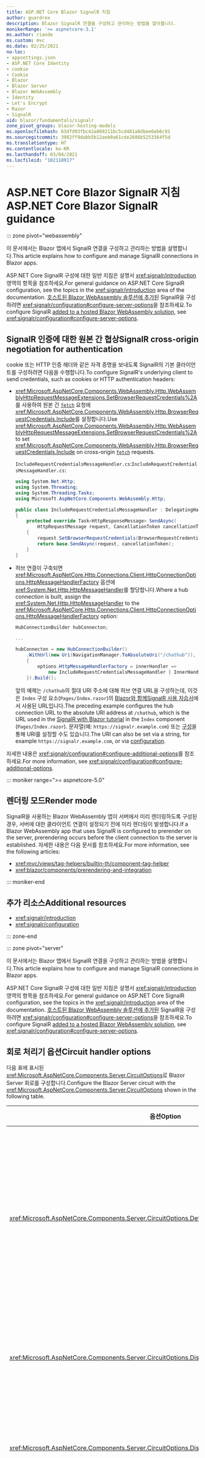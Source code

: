 ```yaml
---
title: ASP.NET Core Blazor SignalR 지침
author: guardrex
description: Blazor SignalR 연결을 구성하고 관리하는 방법을 알아봅니다.
monikerRange: '>= aspnetcore-3.1'
ms.author: riande
ms.custom: mvc
ms.date: 02/25/2021
no-loc:
- appsettings.json
- ASP.NET Core Identity
- cookie
- Cookie
- Blazor
- Blazor Server
- Blazor WebAssembly
- Identity
- Let's Encrypt
- Razor
- SignalR
uid: blazor/fundamentals/signalr
zone_pivot_groups: blazor-hosting-models
ms.openlocfilehash: 63dfd93fbc42a869211bc5cd481a8dbee6eb6c91
ms.sourcegitcommit: 3982ff9dabb5b12aeb0a61cde2686b5253364f5d
ms.translationtype: HT
ms.contentlocale: ko-KR
ms.lasthandoff: 03/04/2021
ms.locfileid: "102118917"
---
```

# <a name="aspnet-core-blazor-signalr-guidance"></a><span data-ttu-id="80a60-103">ASP.NET Core Blazor SignalR 지침</span><span class="sxs-lookup"><span data-stu-id="80a60-103">ASP.NET Core Blazor SignalR guidance</span></span>

::: zone pivot="webassembly"

<span data-ttu-id="80a60-104">이 문서에서는 Blazor 앱에서 SignalR 연결을 구성하고 관리하는 방법을 설명합니다.</span><span class="sxs-lookup"><span data-stu-id="80a60-104">This article explains how to configure and manage SignalR connections in Blazor apps.</span></span>

<span data-ttu-id="80a60-105">ASP.NET Core SignalR 구성에 대한 일반 지침은 설명서 <xref:signalr/introduction> 영역의 항목을 참조하세요.</span><span class="sxs-lookup"><span data-stu-id="80a60-105">For general guidance on ASP.NET Core SignalR configuration, see the topics in the <xref:signalr/introduction> area of the documentation.</span></span> <span data-ttu-id="80a60-106">[호스트된 Blazor WebAssembly 솔루션에 추가된](xref:tutorials/signalr-blazor) SignalR을 구성하려면 <xref:signalr/configuration#configure-server-options>을 참조하세요.</span><span class="sxs-lookup"><span data-stu-id="80a60-106">To configure SignalR [added to a hosted Blazor WebAssembly solution](xref:tutorials/signalr-blazor), see <xref:signalr/configuration#configure-server-options>.</span></span>

## <a name="signalr-cross-origin-negotiation-for-authentication"></a><span data-ttu-id="80a60-107">SignalR 인증에 대한 원본 간 협상</span><span class="sxs-lookup"><span data-stu-id="80a60-107">SignalR cross-origin negotiation for authentication</span></span>

<span data-ttu-id="80a60-108">cookie 또는 HTTP 인증 헤더와 같은 자격 증명을 보내도록 SignalR의 기본 클라이언트를 구성하려면 다음을 수행합니다.</span><span class="sxs-lookup"><span data-stu-id="80a60-108">To configure SignalR's underlying client to send credentials, such as cookies or HTTP authentication headers:</span></span>

* <span data-ttu-id="80a60-109"><xref:Microsoft.AspNetCore.Components.WebAssembly.Http.WebAssemblyHttpRequestMessageExtensions.SetBrowserRequestCredentials%2A>를 사용하여 원본 간 [`fetch`](https://developer.mozilla.org/docs/Web/API/Fetch_API/Using_Fetch) 요청에 <xref:Microsoft.AspNetCore.Components.WebAssembly.Http.BrowserRequestCredentials.Include>를 설정합니다.</span><span class="sxs-lookup"><span data-stu-id="80a60-109">Use <xref:Microsoft.AspNetCore.Components.WebAssembly.Http.WebAssemblyHttpRequestMessageExtensions.SetBrowserRequestCredentials%2A> to set <xref:Microsoft.AspNetCore.Components.WebAssembly.Http.BrowserRequestCredentials.Include> on cross-origin [`fetch`](https://developer.mozilla.org/docs/Web/API/Fetch_API/Using_Fetch) requests.</span></span>

  <span data-ttu-id="80a60-110">`IncludeRequestCredentialsMessageHandler.cs`:</span><span class="sxs-lookup"><span data-stu-id="80a60-110">`IncludeRequestCredentialsMessageHandler.cs`:</span></span>

  ```csharp
  using System.Net.Http;
  using System.Threading;
  using System.Threading.Tasks;
  using Microsoft.AspNetCore.Components.WebAssembly.Http;

  public class IncludeRequestCredentialsMessageHandler : DelegatingHandler
  {
      protected override Task<HttpResponseMessage> SendAsync(
          HttpRequestMessage request, CancellationToken cancellationToken)
      {
          request.SetBrowserRequestCredentials(BrowserRequestCredentials.Include);
          return base.SendAsync(request, cancellationToken);
      }
  }
  ```

* <span data-ttu-id="80a60-111">허브 연결이 구축되면 <xref:Microsoft.AspNetCore.Http.Connections.Client.HttpConnectionOptions.HttpMessageHandlerFactory> 옵션에 <xref:System.Net.Http.HttpMessageHandler>를 할당합니다.</span><span class="sxs-lookup"><span data-stu-id="80a60-111">Where a hub connection is built, assign the <xref:System.Net.Http.HttpMessageHandler> to the <xref:Microsoft.AspNetCore.Http.Connections.Client.HttpConnectionOptions.HttpMessageHandlerFactory> option:</span></span>

  ```csharp
  HubConnectionBuilder hubConnecton;

  ...

  hubConnecton = new HubConnectionBuilder()
      .WithUrl(new Uri(NavigationManager.ToAbsoluteUri("/chathub")), options =>
      {
          options.HttpMessageHandlerFactory = innerHandler => 
              new IncludeRequestCredentialsMessageHandler { InnerHandler = innerHandler };
      }).Build();
  ```

  <span data-ttu-id="80a60-112">앞의 예제는 `/chathub`의 절대 URI 주소에 대해 허브 연결 URL을 구성하는데, 이것은 `Index` 구성 요소(`Pages/Index.razor`)의 [Blazor와 함께SignalR 사용 자습서](xref:tutorials/signalr-blazor)에서 사용된 URL입니다.</span><span class="sxs-lookup"><span data-stu-id="80a60-112">The preceding example configures the hub connection URL to the absolute URI address at `/chathub`, which is the URL used in the [SignalR with Blazor tutorial](xref:tutorials/signalr-blazor) in the `Index` component (`Pages/Index.razor`).</span></span> <span data-ttu-id="80a60-113">문자열(예: `https://signalr.example.com`) 또는 [구성](xref:blazor/fundamentals/configuration)을 통해 URI를 설정할 수도 있습니다.</span><span class="sxs-lookup"><span data-stu-id="80a60-113">The URI can also be set via a string, for example `https://signalr.example.com`, or via [configuration](xref:blazor/fundamentals/configuration).</span></span>

<span data-ttu-id="80a60-114">자세한 내용은 <xref:signalr/configuration#configure-additional-options>를 참조하세요.</span><span class="sxs-lookup"><span data-stu-id="80a60-114">For more information, see <xref:signalr/configuration#configure-additional-options>.</span></span>

::: moniker range=">= aspnetcore-5.0"

## <a name="render-mode"></a><span data-ttu-id="80a60-115">렌더링 모드</span><span class="sxs-lookup"><span data-stu-id="80a60-115">Render mode</span></span>

<span data-ttu-id="80a60-116">SignalR을 사용하는 Blazor WebAssembly 앱이 서버에서 미리 렌더링하도록 구성된 경우, 서버에 대한 클라이언트 연결이 설정되기 전에 미리 렌더링이 발생합니다.</span><span class="sxs-lookup"><span data-stu-id="80a60-116">If a Blazor WebAssembly app that uses SignalR is configured to prerender on the server, prerendering occurs before the client connection to the server is established.</span></span> <span data-ttu-id="80a60-117">자세한 내용은 다음 문서를 참조하세요.</span><span class="sxs-lookup"><span data-stu-id="80a60-117">For more information, see the following articles:</span></span>

* <xref:mvc/views/tag-helpers/builtin-th/component-tag-helper>
* <xref:blazor/components/prerendering-and-integration>

::: moniker-end

## <a name="additional-resources"></a><span data-ttu-id="80a60-118">추가 리소스</span><span class="sxs-lookup"><span data-stu-id="80a60-118">Additional resources</span></span>

* <xref:signalr/introduction>
* <xref:signalr/configuration>

::: zone-end

::: zone pivot="server"

<span data-ttu-id="80a60-119">이 문서에서는 Blazor 앱에서 SignalR 연결을 구성하고 관리하는 방법을 설명합니다.</span><span class="sxs-lookup"><span data-stu-id="80a60-119">This article explains how to configure and manage SignalR connections in Blazor apps.</span></span>

<span data-ttu-id="80a60-120">ASP.NET Core SignalR 구성에 대한 일반 지침은 설명서 <xref:signalr/introduction> 영역의 항목을 참조하세요.</span><span class="sxs-lookup"><span data-stu-id="80a60-120">For general guidance on ASP.NET Core SignalR configuration, see the topics in the <xref:signalr/introduction> area of the documentation.</span></span> <span data-ttu-id="80a60-121">[호스트된 Blazor WebAssembly 솔루션에 추가된](xref:tutorials/signalr-blazor) SignalR을 구성하려면 <xref:signalr/configuration#configure-server-options>을 참조하세요.</span><span class="sxs-lookup"><span data-stu-id="80a60-121">To configure SignalR [added to a hosted Blazor WebAssembly solution](xref:tutorials/signalr-blazor), see <xref:signalr/configuration#configure-server-options>.</span></span>

## <a name="circuit-handler-options"></a><span data-ttu-id="80a60-122">회로 처리기 옵션</span><span class="sxs-lookup"><span data-stu-id="80a60-122">Circuit handler options</span></span>

<span data-ttu-id="80a60-123">다음 표에 표시된 <xref:Microsoft.AspNetCore.Components.Server.CircuitOptions>로 Blazor Server 회로를 구성합니다.</span><span class="sxs-lookup"><span data-stu-id="80a60-123">Configure the Blazor Server circuit with the <xref:Microsoft.AspNetCore.Components.Server.CircuitOptions> shown in the following table.</span></span>

| <span data-ttu-id="80a60-124">옵션</span><span class="sxs-lookup"><span data-stu-id="80a60-124">Option</span></span> | <span data-ttu-id="80a60-125">기본값</span><span class="sxs-lookup"><span data-stu-id="80a60-125">Default</span></span> | <span data-ttu-id="80a60-126">설명</span><span class="sxs-lookup"><span data-stu-id="80a60-126">Description</span></span> |
| --- | --- | --- |
| <xref:Microsoft.AspNetCore.Components.Server.CircuitOptions.DetailedErrors> | `false` | <span data-ttu-id="80a60-127">회로에서 처리되지 않은 예외가 발생하거나 JS interop를 통한 .NET 메서드 호출로 인해 예외가 발생하는 경우 자세한 예외 메시지를 JavaScript로 보냅니다.</span><span class="sxs-lookup"><span data-stu-id="80a60-127">Send detailed exception messages to JavaScript when an unhandled exception occurs on the circuit or when a .NET method invocation through JS interop results in an exception.</span></span> |
| <xref:Microsoft.AspNetCore.Components.Server.CircuitOptions.DisconnectedCircuitMaxRetained> | <span data-ttu-id="80a60-128">100</span><span class="sxs-lookup"><span data-stu-id="80a60-128">100</span></span> | <span data-ttu-id="80a60-129">서버에서 한 번에 메모리에 저장하는 연결되지 않은 최대 회로 수입니다.</span><span class="sxs-lookup"><span data-stu-id="80a60-129">Maximum number of disconnected circuits that the server holds in memory at a time.</span></span> |
| <xref:Microsoft.AspNetCore.Components.Server.CircuitOptions.DisconnectedCircuitRetentionPeriod> | <span data-ttu-id="80a60-130">3분</span><span class="sxs-lookup"><span data-stu-id="80a60-130">3 minutes</span></span> | <span data-ttu-id="80a60-131">연결이 끊긴 회로가 메모리에서 해제되기 전까지 메모리에 저장되는 최대 시간입니다.</span><span class="sxs-lookup"><span data-stu-id="80a60-131">Maximum amount of time a disconnected circuit is held in memory before being torn down.</span></span> |
| <xref:Microsoft.AspNetCore.Components.Server.CircuitOptions.JSInteropDefaultCallTimeout> | <span data-ttu-id="80a60-132">1분</span><span class="sxs-lookup"><span data-stu-id="80a60-132">1 minute</span></span> | <span data-ttu-id="80a60-133">비동기 JavaScript 함수 호출이 시간 초과할 때까지 서버가 대기하는 최대 시간입니다.</span><span class="sxs-lookup"><span data-stu-id="80a60-133">Maximum amount of time the server waits before timing out an asynchronous JavaScript function invocation.</span></span> |
| <xref:Microsoft.AspNetCore.Components.Server.CircuitOptions.MaxBufferedUnacknowledgedRenderBatches> | <span data-ttu-id="80a60-134">10</span><span class="sxs-lookup"><span data-stu-id="80a60-134">10</span></span> | <span data-ttu-id="80a60-135">임의의 시간에 서버가 강력한 재연결을 지원하기 위해 회로 하나당 메모리에 저장하는 승인되지 않은 최대 렌더링 일괄 처리 수입니다.</span><span class="sxs-lookup"><span data-stu-id="80a60-135">Maximum number of unacknowledged render batches the server keeps in memory per circuit at a given time to support robust reconnection.</span></span> <span data-ttu-id="80a60-136">제한에 도달하면 클라이언트에서 하나 이상의 일괄 처리를 승인할 때까지 서버가 새 렌더링 일괄 처리의 생성을 중지합니다.</span><span class="sxs-lookup"><span data-stu-id="80a60-136">After reaching the limit, the server stops producing new render batches until one or more batches are acknowledged by the client.</span></span> |

<span data-ttu-id="80a60-137"><xref:Microsoft.Extensions.DependencyInjection.ComponentServiceCollectionExtensions.AddServerSideBlazor%2A>에 대한 옵션 대리자로 `Startup.ConfigureServices`의 옵션을 구성합니다.</span><span class="sxs-lookup"><span data-stu-id="80a60-137">Configure the options in `Startup.ConfigureServices` with an options delegate to <xref:Microsoft.Extensions.DependencyInjection.ComponentServiceCollectionExtensions.AddServerSideBlazor%2A>.</span></span> <span data-ttu-id="80a60-138">다음 예제에서는 위의 표에 표시된 기본 옵션 값을 할당합니다.</span><span class="sxs-lookup"><span data-stu-id="80a60-138">The following example assigns the default option values shown in the preceding table.</span></span> <span data-ttu-id="80a60-139">`Startup.cs`가 <xref:System> 네임스페이스(`using System;`)를 사용하는지 확인합니다.</span><span class="sxs-lookup"><span data-stu-id="80a60-139">Confirm that `Startup.cs` uses the <xref:System> namespace (`using System;`).</span></span>

<span data-ttu-id="80a60-140">`Startup.ConfigureServices`:</span><span class="sxs-lookup"><span data-stu-id="80a60-140">`Startup.ConfigureServices`:</span></span>

```csharp
services.AddServerSideBlazor(options =>
{
    options.DetailedErrors = false;
    options.DisconnectedCircuitMaxRetained = 100;
    options.DisconnectedCircuitRetentionPeriod = TimeSpan.FromMinutes(3);
    options.JSInteropDefaultCallTimeout = TimeSpan.FromMinutes(1);
    options.MaxBufferedUnacknowledgedRenderBatches = 10;
});
```

<span data-ttu-id="80a60-141"><xref:Microsoft.AspNetCore.SignalR.HubConnectionContext>를 구성하려면 <xref:Microsoft.Extensions.DependencyInjection.ServerSideBlazorBuilderExtensions.AddHubOptions%2A>와 함께 <xref:Microsoft.AspNetCore.SignalR.HubConnectionContextOptions>를 사용합니다.</span><span class="sxs-lookup"><span data-stu-id="80a60-141">To configure the <xref:Microsoft.AspNetCore.SignalR.HubConnectionContext>, use <xref:Microsoft.AspNetCore.SignalR.HubConnectionContextOptions> with <xref:Microsoft.Extensions.DependencyInjection.ServerSideBlazorBuilderExtensions.AddHubOptions%2A>.</span></span> <span data-ttu-id="80a60-142">옵션 설명은 <xref:signalr/configuration#configure-server-options>을 참조하세요.</span><span class="sxs-lookup"><span data-stu-id="80a60-142">For option descriptions, see <xref:signalr/configuration#configure-server-options>.</span></span> <span data-ttu-id="80a60-143">다음 예제에서는 기본 옵션 값을 할당합니다.</span><span class="sxs-lookup"><span data-stu-id="80a60-143">The following example assigns the default option values.</span></span> <span data-ttu-id="80a60-144">`Startup.cs`가 <xref:System> 네임스페이스(`using System;`)를 사용하는지 확인합니다.</span><span class="sxs-lookup"><span data-stu-id="80a60-144">Confirm that `Startup.cs` uses the <xref:System> namespace (`using System;`).</span></span>

<span data-ttu-id="80a60-145">`Startup.ConfigureServices`:</span><span class="sxs-lookup"><span data-stu-id="80a60-145">`Startup.ConfigureServices`:</span></span>

```csharp
services.AddServerSideBlazor()
    .AddHubOptions(options =>
    {
        options.ClientTimeoutInterval = TimeSpan.FromSeconds(30);
        options.EnableDetailedErrors = false;
        options.HandshakeTimeout = TimeSpan.FromSeconds(15);
        options.KeepAliveInterval = TimeSpan.FromSeconds(15);
        options.MaximumParallelInvocationsPerClient = 1;
        options.MaximumReceiveMessageSize = 32 * 1024;
        options.StreamBufferCapacity = 10;
    });
```

## <a name="reflect-the-connection-state-in-the-ui"></a><span data-ttu-id="80a60-146">UI에 연결 상태 반영</span><span class="sxs-lookup"><span data-stu-id="80a60-146">Reflect the connection state in the UI</span></span>

<span data-ttu-id="80a60-147">클라이언트에서 연결이 끊어진 것을 감지하면, 클라이언트가 다시 연결하는 동안 기본 UI가 사용자에게 표시됩니다.</span><span class="sxs-lookup"><span data-stu-id="80a60-147">When the client detects that the connection has been lost, a default UI is displayed to the user while the client attempts to reconnect.</span></span> <span data-ttu-id="80a60-148">다시 연결하지 못한 경우 사용자에게 다시 시도 옵션이 제공됩니다.</span><span class="sxs-lookup"><span data-stu-id="80a60-148">If reconnection fails, the user is provided the option to retry.</span></span>

<span data-ttu-id="80a60-149">UI를 사용자 지정하려면 `_Host.cshtml` Razor 페이지의 `<body>`에서 `components-reconnect-modal`의 `id`를 사용하여 요소를 정의합니다.</span><span class="sxs-lookup"><span data-stu-id="80a60-149">To customize the UI, define an element with an `id` of `components-reconnect-modal` in the `<body>` of the `_Host.cshtml` Razor page.</span></span>

<span data-ttu-id="80a60-150">`Pages/_Host.cshtml`:</span><span class="sxs-lookup"><span data-stu-id="80a60-150">`Pages/_Host.cshtml`:</span></span>

```cshtml
<div id="components-reconnect-modal">
    ...
</div>
```

<span data-ttu-id="80a60-151">사이트의 스타일시트에 다음 CSS 스타일을 추가합니다.</span><span class="sxs-lookup"><span data-stu-id="80a60-151">Add the following CSS styles to the site's stylesheet.</span></span>

<span data-ttu-id="80a60-152">`wwwroot/css/site.css`:</span><span class="sxs-lookup"><span data-stu-id="80a60-152">`wwwroot/css/site.css`:</span></span>

```css
#components-reconnect-modal {
    display: none;
}

#components-reconnect-modal.components-reconnect-show {
    display: block;
}
```

<span data-ttu-id="80a60-153">다음 표에서는 Blazor 프레임워크에 의해 `components-reconnect-modal` 요소에 적용된 CSS 클래스에 대해 설명합니다.</span><span class="sxs-lookup"><span data-stu-id="80a60-153">The following table describes the CSS classes applied to the `components-reconnect-modal` element by the Blazor framework.</span></span>

| <span data-ttu-id="80a60-154">CSS 클래스</span><span class="sxs-lookup"><span data-stu-id="80a60-154">CSS class</span></span>                       | <span data-ttu-id="80a60-155">표시&hellip;</span><span class="sxs-lookup"><span data-stu-id="80a60-155">Indicates&hellip;</span></span> |
| ------------------------------- | ----------------- |
| `components-reconnect-show`     | <span data-ttu-id="80a60-156">연결이 끊어졌습니다.</span><span class="sxs-lookup"><span data-stu-id="80a60-156">A lost connection.</span></span> <span data-ttu-id="80a60-157">클라이언트가 다시 연결하는 중입니다.</span><span class="sxs-lookup"><span data-stu-id="80a60-157">The client is attempting to reconnect.</span></span> <span data-ttu-id="80a60-158">모달을 표시합니다.</span><span class="sxs-lookup"><span data-stu-id="80a60-158">Show the modal.</span></span> |
| `components-reconnect-hide`     | <span data-ttu-id="80a60-159">서버에 대해 활성 연결이 다시 설정되었습니다.</span><span class="sxs-lookup"><span data-stu-id="80a60-159">An active connection is re-established to the server.</span></span> <span data-ttu-id="80a60-160">모달을 숨깁니다.</span><span class="sxs-lookup"><span data-stu-id="80a60-160">Hide the modal.</span></span> |
| `components-reconnect-failed`   | <span data-ttu-id="80a60-161">네트워크 오류로 인해 다시 연결하지 못했습니다.</span><span class="sxs-lookup"><span data-stu-id="80a60-161">Reconnection failed, probably due to a network failure.</span></span> <span data-ttu-id="80a60-162">다시 연결을 시도하려면 JavaScript에서 `window.Blazor.reconnect()`를 호출합니다.</span><span class="sxs-lookup"><span data-stu-id="80a60-162">To attempt reconnection, call `window.Blazor.reconnect()` in JavaScript.</span></span> |
| `components-reconnect-rejected` | <span data-ttu-id="80a60-163">다시 연결이 거부되었습니다.</span><span class="sxs-lookup"><span data-stu-id="80a60-163">Reconnection rejected.</span></span> <span data-ttu-id="80a60-164">서버에 접근했지만 연결이 거부되었으며, 서버의 사용자 상태가 손실되었습니다.</span><span class="sxs-lookup"><span data-stu-id="80a60-164">The server was reached but refused the connection, and the user's state on the server is lost.</span></span> <span data-ttu-id="80a60-165">앱을 다시 로드하려면 JavaScript에서 `location.reload()`를 호출합니다.</span><span class="sxs-lookup"><span data-stu-id="80a60-165">To reload the app, call `location.reload()` in JavaScript.</span></span> <span data-ttu-id="80a60-166">이 연결 상태는 다음과 같은 경우에 발생할 수 있습니다.</span><span class="sxs-lookup"><span data-stu-id="80a60-166">This connection state may result when:</span></span><ul><li><span data-ttu-id="80a60-167">서버 쪽 회로에서 크래시가 발생한 경우</span><span class="sxs-lookup"><span data-stu-id="80a60-167">A crash in the server-side circuit occurs.</span></span></li><li><span data-ttu-id="80a60-168">서버에서 사용자 상태를 삭제하기에 충분한 기간에 클라이언트 연결이 끊긴 경우.</span><span class="sxs-lookup"><span data-stu-id="80a60-168">The client is disconnected long enough for the server to drop the user's state.</span></span> <span data-ttu-id="80a60-169">사용자 구성 요소의 인스턴스가 삭제됩니다.</span><span class="sxs-lookup"><span data-stu-id="80a60-169">Instances of the user's components are disposed.</span></span></li><li><span data-ttu-id="80a60-170">서버가 다시 시작되었거나, 앱의 작업자 프로세스가 재활용된 경우</span><span class="sxs-lookup"><span data-stu-id="80a60-170">The server is restarted, or the app's worker process is recycled.</span></span></li></ul> |

## <a name="render-mode"></a><span data-ttu-id="80a60-171">렌더링 모드</span><span class="sxs-lookup"><span data-stu-id="80a60-171">Render mode</span></span>

<span data-ttu-id="80a60-172">기본적으로 Blazor Server 앱은 클라이언트가 서버에 연결되기 전에 서버에서 UI를 미리 렌더링합니다.</span><span class="sxs-lookup"><span data-stu-id="80a60-172">By default, Blazor Server apps prerender the UI on the server before the client connection to the server is established.</span></span> <span data-ttu-id="80a60-173">자세한 내용은 <xref:mvc/views/tag-helpers/builtin-th/component-tag-helper>를 참조하세요.</span><span class="sxs-lookup"><span data-stu-id="80a60-173">For more information, see <xref:mvc/views/tag-helpers/builtin-th/component-tag-helper>.</span></span>

## <a name="initialize-the-blazor-circuit"></a><span data-ttu-id="80a60-174">Blazor 회로 초기화</span><span class="sxs-lookup"><span data-stu-id="80a60-174">Initialize the Blazor circuit</span></span>

<span data-ttu-id="80a60-175">`Pages/_Host.cshtml` 파일에서 Blazor Server 앱의 [SignalR 회로](xref:blazor/hosting-models#circuits)의 수동 시작을 구성합니다.</span><span class="sxs-lookup"><span data-stu-id="80a60-175">Configure the manual start of a Blazor Server app's [SignalR circuit](xref:blazor/hosting-models#circuits) in the `Pages/_Host.cshtml` file:</span></span>

* <span data-ttu-id="80a60-176">`blazor.server.js` 스크립트의 `<script>` 태그에 `autostart="false"` 특성을 추가합니다.</span><span class="sxs-lookup"><span data-stu-id="80a60-176">Add an `autostart="false"` attribute to the `<script>` tag for the `blazor.server.js` script.</span></span>
* <span data-ttu-id="80a60-177">`Blazor.start`를 호출하는 스크립트를 `blazor.server.js` 스크립트의 태그 뒤, 닫는 `</body>` 태그 안에 넣습니다.</span><span class="sxs-lookup"><span data-stu-id="80a60-177">Place a script that calls `Blazor.start` after the `blazor.server.js` script's tag and inside the closing `</body>` tag.</span></span>

<span data-ttu-id="80a60-178">`autostart`를 사용하지 않도록 설정하면 회로에 종속되지 않는 앱의 일부분도 정상적으로 작동합니다.</span><span class="sxs-lookup"><span data-stu-id="80a60-178">When `autostart` is disabled, any aspect of the app that doesn't depend on the circuit works normally.</span></span> <span data-ttu-id="80a60-179">예를 들어 클라이언트 쪽 라우팅이 작동합니다.</span><span class="sxs-lookup"><span data-stu-id="80a60-179">For example, client-side routing is operational.</span></span> <span data-ttu-id="80a60-180">그러나 회로에 종속되는 모든 측면은 `Blazor.start`가 호출된 다음에야 작동합니다.</span><span class="sxs-lookup"><span data-stu-id="80a60-180">However, any aspect that depends on the circuit isn't operational until `Blazor.start` is called.</span></span> <span data-ttu-id="80a60-181">설정된 회로가 없으면 앱 동작을 예측할 수 없습니다.</span><span class="sxs-lookup"><span data-stu-id="80a60-181">App behavior is unpredictable without an established circuit.</span></span> <span data-ttu-id="80a60-182">예를 들어 회로의 연결이 끊어지면 구성 요소 메서드가 실행되지 않습니다.</span><span class="sxs-lookup"><span data-stu-id="80a60-182">For example, component methods fail to execute while the circuit is disconnected.</span></span>

### <a name="initialize-blazor-when-the-document-is-ready"></a><span data-ttu-id="80a60-183">문서가 준비되면 Blazor 초기화</span><span class="sxs-lookup"><span data-stu-id="80a60-183">Initialize Blazor when the document is ready</span></span>

<span data-ttu-id="80a60-184">`Pages/_Host.cshtml`:</span><span class="sxs-lookup"><span data-stu-id="80a60-184">`Pages/_Host.cshtml`:</span></span>

```cshtml
<body>
    ...

    <script autostart="false" src="_framework/blazor.server.js"></script>
    <script>
      document.addEventListener("DOMContentLoaded", function() {
        Blazor.start();
      });
    </script>
</body>
```

### <a name="chain-to-the-promise-that-results-from-a-manual-start"></a><span data-ttu-id="80a60-185">수동 시작의 결과로 생성되는 `Promise`에 연결</span><span class="sxs-lookup"><span data-stu-id="80a60-185">Chain to the `Promise` that results from a manual start</span></span>

<span data-ttu-id="80a60-186">JS interop 초기화와 같은 추가 작업을 수행하려면 [`then`](https://developer.mozilla.org/docs/Web/JavaScript/Reference/Global_Objects/Promise/then)을 사용하여 수동 Blazor 앱 시작의 결과로 생성되는 [`Promise`](https://developer.mozilla.org/docs/Web/JavaScript/Reference/Global_Objects/Promise)에 연결합니다.</span><span class="sxs-lookup"><span data-stu-id="80a60-186">To perform additional tasks, such as JS interop initialization, use [`then`](https://developer.mozilla.org/docs/Web/JavaScript/Reference/Global_Objects/Promise/then) to chain to the [`Promise`](https://developer.mozilla.org/docs/Web/JavaScript/Reference/Global_Objects/Promise) that results from a manual Blazor app start.</span></span>

<span data-ttu-id="80a60-187">`Pages/_Host.cshtml`:</span><span class="sxs-lookup"><span data-stu-id="80a60-187">`Pages/_Host.cshtml`:</span></span>

```cshtml
<body>
    ...

    <script autostart="false" src="_framework/blazor.server.js"></script>
    <script>
      Blazor.start().then(function () {
        ...
      });
    </script>
</body>
```

### <a name="configure-signalr-client-logging"></a><span data-ttu-id="80a60-188">SignalR 클라이언트 로깅 구성</span><span class="sxs-lookup"><span data-stu-id="80a60-188">Configure SignalR client logging</span></span>

<span data-ttu-id="80a60-189">클라이언트 작성기에서 로그 수준을 사용하여 `configureLogging`을 호출하는 `configureSignalR` 구성 개체를 전달합니다.</span><span class="sxs-lookup"><span data-stu-id="80a60-189">On the client builder, pass in the `configureSignalR` configuration object that calls `configureLogging` with the log level.</span></span>

<span data-ttu-id="80a60-190">`Pages/_Host.cshtml`:</span><span class="sxs-lookup"><span data-stu-id="80a60-190">`Pages/_Host.cshtml`:</span></span>

```cshtml
<body>
    ...

    <script autostart="false" src="_framework/blazor.server.js"></script>
    <script>
      Blazor.start({
        configureSignalR: function (builder) {
          builder.configureLogging("information");
        }
      });
    </script>
</body>
```

<span data-ttu-id="80a60-191">앞의 예에서 `information`은 <xref:Microsoft.Extensions.Logging.LogLevel.Information?displayProperty=nameWithType>의 로그 수준과 동일합니다.</span><span class="sxs-lookup"><span data-stu-id="80a60-191">In the preceding example, `information` is equivalent to a log level of <xref:Microsoft.Extensions.Logging.LogLevel.Information?displayProperty=nameWithType>.</span></span>

### <a name="modify-the-reconnection-handler"></a><span data-ttu-id="80a60-192">다시 연결 처리기 수정</span><span class="sxs-lookup"><span data-stu-id="80a60-192">Modify the reconnection handler</span></span>

<span data-ttu-id="80a60-193">다음과 같은 사용자 지정 동작에 대한 다시 연결 처리기의 회로 연결 이벤트를 수정할 수 있습니다.</span><span class="sxs-lookup"><span data-stu-id="80a60-193">The reconnection handler's circuit connection events can be modified for custom behaviors, such as:</span></span>

* <span data-ttu-id="80a60-194">연결이 삭제되는 경우 사용자에게 알립니다.</span><span class="sxs-lookup"><span data-stu-id="80a60-194">To notify the user if the connection is dropped.</span></span>
* <span data-ttu-id="80a60-195">회로가 연결된 경우 클라이언트에서 로깅을 수행합니다.</span><span class="sxs-lookup"><span data-stu-id="80a60-195">To perform logging (from the client) when a circuit is connected.</span></span>

<span data-ttu-id="80a60-196">연결 이벤트를 수정하려면 다음과 같은 연결 변경 내용에 대한 콜백을 등록합니다.</span><span class="sxs-lookup"><span data-stu-id="80a60-196">To modify the connection events, register callbacks for the following connection changes:</span></span>

* <span data-ttu-id="80a60-197">끊어진 연결은 `onConnectionDown`을 사용합니다.</span><span class="sxs-lookup"><span data-stu-id="80a60-197">Dropped connections use `onConnectionDown`.</span></span>
* <span data-ttu-id="80a60-198">설정된 연결/다시 설정된 연결은 `onConnectionUp`을 사용합니다.</span><span class="sxs-lookup"><span data-stu-id="80a60-198">Established/re-established connections use `onConnectionUp`.</span></span>

<span data-ttu-id="80a60-199">**`onConnectionDown`과 `onConnectionUp`을 모두 지정해야 합니다.**</span><span class="sxs-lookup"><span data-stu-id="80a60-199">**Both `onConnectionDown` and `onConnectionUp` must be specified.**</span></span>

<span data-ttu-id="80a60-200">`Pages/_Host.cshtml`:</span><span class="sxs-lookup"><span data-stu-id="80a60-200">`Pages/_Host.cshtml`:</span></span>

```cshtml
<body>
    ...

    <script autostart="false" src="_framework/blazor.server.js"></script>
    <script>
      Blazor.start({
        reconnectionHandler: {
          onConnectionDown: (options, error) => console.error(error),
          onConnectionUp: () => console.log("Up, up, and away!")
        }
      });
    </script>
</body>
```

### <a name="adjust-the-reconnection-retry-count-and-interval"></a><span data-ttu-id="80a60-201">다시 연결 다시 시도 횟수 및 간격 조정</span><span class="sxs-lookup"><span data-stu-id="80a60-201">Adjust the reconnection retry count and interval</span></span>

<span data-ttu-id="80a60-202">다시 연결 다시 시도 횟수 및 간격을 조정하려면 다시 시도 횟수(`maxRetries`) 및 각 다시 시도에 허용되는 기간(밀리초)(`retryIntervalMilliseconds`)을 설정합니다.</span><span class="sxs-lookup"><span data-stu-id="80a60-202">To adjust the reconnection retry count and interval, set the number of retries (`maxRetries`) and period in milliseconds permitted for each retry attempt (`retryIntervalMilliseconds`).</span></span>

<span data-ttu-id="80a60-203">`Pages/_Host.cshtml`:</span><span class="sxs-lookup"><span data-stu-id="80a60-203">`Pages/_Host.cshtml`:</span></span>

```cshtml
<body>
    ...

    <script autostart="false" src="_framework/blazor.server.js"></script>
    <script>
      Blazor.start({
        reconnectionOptions: {
          maxRetries: 3,
          retryIntervalMilliseconds: 2000
        }
      });
    </script>
</body>
```

## <a name="hide-or-replace-the-reconnection-display"></a><span data-ttu-id="80a60-204">다시 연결 표시 숨기기 또는 바꾸기</span><span class="sxs-lookup"><span data-stu-id="80a60-204">Hide or replace the reconnection display</span></span>

<span data-ttu-id="80a60-205">다시 연결 표시를 숨기려면 다시 연결 처리기의 `_reconnectionDisplay`를 빈 개체(`{}` 또는 `new Object()`)로 설정합니다.</span><span class="sxs-lookup"><span data-stu-id="80a60-205">To hide the reconnection display, set the reconnection handler's `_reconnectionDisplay` to an empty object (`{}` or `new Object()`).</span></span>

<span data-ttu-id="80a60-206">`Pages/_Host.cshtml`:</span><span class="sxs-lookup"><span data-stu-id="80a60-206">`Pages/_Host.cshtml`:</span></span>

```cshtml
<body>
    ...

    <script autostart="false" src="_framework/blazor.server.js"></script>
    <script>
      window.addEventListener('beforeunload', function () {
        Blazor.defaultReconnectionHandler._reconnectionDisplay = {};
      });

      Blazor.start();
    </script>
</body>
```

<span data-ttu-id="80a60-207">다시 연결 표시를 바꾸려면 앞의 예에서 `_reconnectionDisplay`를 표시할 요소로 설정합니다.</span><span class="sxs-lookup"><span data-stu-id="80a60-207">To replace the reconnection display, set `_reconnectionDisplay` in the preceding example to the element for display:</span></span>

```javascript
Blazor.defaultReconnectionHandler._reconnectionDisplay = 
  document.getElementById("{ELEMENT ID}");
```

<span data-ttu-id="80a60-208">자리 표시자 `{ELEMENT ID}`는 표시할 HTML 요소의 ID입니다.</span><span class="sxs-lookup"><span data-stu-id="80a60-208">The placeholder `{ELEMENT ID}` is the ID of the HTML element to display.</span></span>

::: moniker range=">= aspnetcore-5.0"

<span data-ttu-id="80a60-209">사이트의 CSS에서 모달 요소에 대해 `transition-delay` 속성을 설정하여 다시 연결 표시가 나타날 때까지 지연 시간을 사용자 지정합니다.</span><span class="sxs-lookup"><span data-stu-id="80a60-209">Customize the delay before the reconnection display appears by setting the `transition-delay` property in the site's CSS for the modal element.</span></span> <span data-ttu-id="80a60-210">다음 예제에서는 전환 지연 시간을 500ms(기본값)에서 1,000ms(1초)로 변경합니다.</span><span class="sxs-lookup"><span data-stu-id="80a60-210">The following example sets the transition delay from 500 ms (default) to 1,000 ms (1 second).</span></span>

<span data-ttu-id="80a60-211">`wwwroot/css/site.css`:</span><span class="sxs-lookup"><span data-stu-id="80a60-211">`wwwroot/css/site.css`:</span></span>

```css
#components-reconnect-modal {
    transition: visibility 0s linear 1000ms;
}
```

## <a name="disconnect-the-blazor-circuit-from-the-client"></a><span data-ttu-id="80a60-212">클라이언트에서 Blazor 회로 연결 끊기</span><span class="sxs-lookup"><span data-stu-id="80a60-212">Disconnect the Blazor circuit from the client</span></span>

<span data-ttu-id="80a60-213">기본적으로 [`unload` 페이지 이벤트](https://developer.mozilla.org/docs/Web/API/Window/unload_event)가 트리거될 때 Blazor 회로의 연결이 끊깁니다.</span><span class="sxs-lookup"><span data-stu-id="80a60-213">By default, a Blazor circuit is disconnected when the [`unload` page event](https://developer.mozilla.org/docs/Web/API/Window/unload_event) is triggered.</span></span> <span data-ttu-id="80a60-214">클라이언트에서 다른 시나리오에 대한 회로의 연결을 끊으려면 적절한 이벤트 처리기에서 `Blazor.disconnect`를 호출합니다.</span><span class="sxs-lookup"><span data-stu-id="80a60-214">To disconnect the circuit for other scenarios on the client, invoke `Blazor.disconnect` in the appropriate event handler.</span></span> <span data-ttu-id="80a60-215">다음 예제에서는 페이지가 숨겨질 때([`pagehide` 이벤트](https://developer.mozilla.org/docs/Web/API/Window/pagehide_event)) 회로의 연결이 끊깁니다.</span><span class="sxs-lookup"><span data-stu-id="80a60-215">In the following example, the circuit is disconnected when the page is hidden ([`pagehide` event](https://developer.mozilla.org/docs/Web/API/Window/pagehide_event)):</span></span>

```javascript
window.addEventListener('pagehide', () => {
  Blazor.disconnect();
});
```

::: moniker-end

## <a name="additional-resources"></a><span data-ttu-id="80a60-216">추가 리소스</span><span class="sxs-lookup"><span data-stu-id="80a60-216">Additional resources</span></span>

* <xref:signalr/introduction>
* <xref:signalr/configuration>
* <xref:blazor/security/server/threat-mitigation>
* [<span data-ttu-id="80a60-217">Blazor Server 재연결 이벤트 및 구성 요소 수명 주기 이벤트</span><span class="sxs-lookup"><span data-stu-id="80a60-217">Blazor Server reconnection events and component lifecycle events</span></span>](xref:blazor/components/lifecycle#blazor-server-reconnection-events)

::: zone-end
